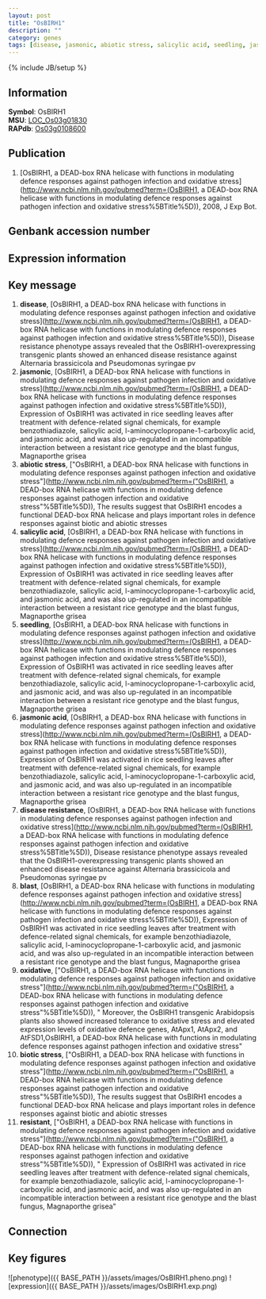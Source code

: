 ```yaml
---
layout: post
title: "OsBIRH1"
description: ""
category: genes
tags: [disease, jasmonic, abiotic stress, salicylic acid, seedling, jasmonic acid, disease resistance, blast, oxidative, biotic stress, resistant, Gene]
---
```

{% include JB/setup %}

## Information
__Symbol__: OsBIRH1  
__MSU__: [LOC_Os03g01830](http://rice.plantbiology.msu.edu/cgi-bin/ORF_infopage.cgi?orf=LOC_Os03g01830)  
__RAPdb__: [Os03g0108600](http://rapdb.dna.affrc.go.jp/viewer/gbrowse_details/irgsp1?name=Os03g0108600)  

## Publication
1. [OsBIRH1, a DEAD-box RNA helicase with functions in modulating defence responses against pathogen infection and oxidative stress](http://www.ncbi.nlm.nih.gov/pubmed?term=(OsBIRH1, a DEAD-box RNA helicase with functions in modulating defence responses against pathogen infection and oxidative stress%5BTitle%5D)), 2008, J Exp Bot.

## Genbank accession number

## Expression information

## Key message
1. __disease__, [OsBIRH1, a DEAD-box RNA helicase with functions in modulating defence responses against pathogen infection and oxidative stress](http://www.ncbi.nlm.nih.gov/pubmed?term=(OsBIRH1, a DEAD-box RNA helicase with functions in modulating defence responses against pathogen infection and oxidative stress%5BTitle%5D)),  Disease resistance phenotype assays revealed that the OsBIRH1-overexpressing transgenic plants showed an enhanced disease resistance against Alternaria brassicicola and Pseudomonas syringae pv
2. __jasmonic__, [OsBIRH1, a DEAD-box RNA helicase with functions in modulating defence responses against pathogen infection and oxidative stress](http://www.ncbi.nlm.nih.gov/pubmed?term=(OsBIRH1, a DEAD-box RNA helicase with functions in modulating defence responses against pathogen infection and oxidative stress%5BTitle%5D)),  Expression of OsBIRH1 was activated in rice seedling leaves after treatment with defence-related signal chemicals, for example benzothiadiazole, salicylic acid, l-aminocyclopropane-1-carboxylic acid, and jasmonic acid, and was also up-regulated in an incompatible interaction between a resistant rice genotype and the blast fungus, Magnaporthe grisea
3. __abiotic stress__, ["OsBIRH1, a DEAD-box RNA helicase with functions in modulating defence responses against pathogen infection and oxidative stress"](http://www.ncbi.nlm.nih.gov/pubmed?term=("OsBIRH1, a DEAD-box RNA helicase with functions in modulating defence responses against pathogen infection and oxidative stress"%5BTitle%5D)),  The results suggest that OsBIRH1 encodes a functional DEAD-box RNA helicase and plays important roles in defence responses against biotic and abiotic stresses
4. __salicylic acid__, [OsBIRH1, a DEAD-box RNA helicase with functions in modulating defence responses against pathogen infection and oxidative stress](http://www.ncbi.nlm.nih.gov/pubmed?term=(OsBIRH1, a DEAD-box RNA helicase with functions in modulating defence responses against pathogen infection and oxidative stress%5BTitle%5D)),  Expression of OsBIRH1 was activated in rice seedling leaves after treatment with defence-related signal chemicals, for example benzothiadiazole, salicylic acid, l-aminocyclopropane-1-carboxylic acid, and jasmonic acid, and was also up-regulated in an incompatible interaction between a resistant rice genotype and the blast fungus, Magnaporthe grisea
5. __seedling__, [OsBIRH1, a DEAD-box RNA helicase with functions in modulating defence responses against pathogen infection and oxidative stress](http://www.ncbi.nlm.nih.gov/pubmed?term=(OsBIRH1, a DEAD-box RNA helicase with functions in modulating defence responses against pathogen infection and oxidative stress%5BTitle%5D)),  Expression of OsBIRH1 was activated in rice seedling leaves after treatment with defence-related signal chemicals, for example benzothiadiazole, salicylic acid, l-aminocyclopropane-1-carboxylic acid, and jasmonic acid, and was also up-regulated in an incompatible interaction between a resistant rice genotype and the blast fungus, Magnaporthe grisea
6. __jasmonic acid__, [OsBIRH1, a DEAD-box RNA helicase with functions in modulating defence responses against pathogen infection and oxidative stress](http://www.ncbi.nlm.nih.gov/pubmed?term=(OsBIRH1, a DEAD-box RNA helicase with functions in modulating defence responses against pathogen infection and oxidative stress%5BTitle%5D)),  Expression of OsBIRH1 was activated in rice seedling leaves after treatment with defence-related signal chemicals, for example benzothiadiazole, salicylic acid, l-aminocyclopropane-1-carboxylic acid, and jasmonic acid, and was also up-regulated in an incompatible interaction between a resistant rice genotype and the blast fungus, Magnaporthe grisea
7. __disease resistance__, [OsBIRH1, a DEAD-box RNA helicase with functions in modulating defence responses against pathogen infection and oxidative stress](http://www.ncbi.nlm.nih.gov/pubmed?term=(OsBIRH1, a DEAD-box RNA helicase with functions in modulating defence responses against pathogen infection and oxidative stress%5BTitle%5D)),  Disease resistance phenotype assays revealed that the OsBIRH1-overexpressing transgenic plants showed an enhanced disease resistance against Alternaria brassicicola and Pseudomonas syringae pv
8. __blast__, [OsBIRH1, a DEAD-box RNA helicase with functions in modulating defence responses against pathogen infection and oxidative stress](http://www.ncbi.nlm.nih.gov/pubmed?term=(OsBIRH1, a DEAD-box RNA helicase with functions in modulating defence responses against pathogen infection and oxidative stress%5BTitle%5D)),  Expression of OsBIRH1 was activated in rice seedling leaves after treatment with defence-related signal chemicals, for example benzothiadiazole, salicylic acid, l-aminocyclopropane-1-carboxylic acid, and jasmonic acid, and was also up-regulated in an incompatible interaction between a resistant rice genotype and the blast fungus, Magnaporthe grisea
9. __oxidative__, ["OsBIRH1, a DEAD-box RNA helicase with functions in modulating defence responses against pathogen infection and oxidative stress"](http://www.ncbi.nlm.nih.gov/pubmed?term=("OsBIRH1, a DEAD-box RNA helicase with functions in modulating defence responses against pathogen infection and oxidative stress"%5BTitle%5D)), " Moreover, the OsBIRH1 transgenic Arabidopsis plants also showed increased tolerance to oxidative stress and elevated expression levels of oxidative defence genes, AtApx1, AtApx2, and AtFSD1,OsBIRH1, a DEAD-box RNA helicase with functions in modulating defence responses against pathogen infection and oxidative stress"
10. __biotic stress__, ["OsBIRH1, a DEAD-box RNA helicase with functions in modulating defence responses against pathogen infection and oxidative stress"](http://www.ncbi.nlm.nih.gov/pubmed?term=("OsBIRH1, a DEAD-box RNA helicase with functions in modulating defence responses against pathogen infection and oxidative stress"%5BTitle%5D)),  The results suggest that OsBIRH1 encodes a functional DEAD-box RNA helicase and plays important roles in defence responses against biotic and abiotic stresses
11. __resistant__, ["OsBIRH1, a DEAD-box RNA helicase with functions in modulating defence responses against pathogen infection and oxidative stress"](http://www.ncbi.nlm.nih.gov/pubmed?term=("OsBIRH1, a DEAD-box RNA helicase with functions in modulating defence responses against pathogen infection and oxidative stress"%5BTitle%5D)), " Expression of OsBIRH1 was activated in rice seedling leaves after treatment with defence-related signal chemicals, for example benzothiadiazole, salicylic acid, l-aminocyclopropane-1-carboxylic acid, and jasmonic acid, and was also up-regulated in an incompatible interaction between a resistant rice genotype and the blast fungus, Magnaporthe grisea"

## Connection

## Key figures
![phenotype]({{ BASE_PATH }}/assets/images/OsBIRH1.pheno.png)
![expression]({{ BASE_PATH }}/assets/images/OsBIRH1.exp.png)


